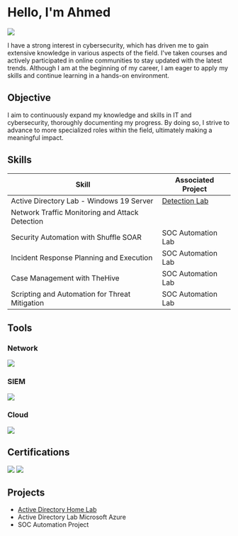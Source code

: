 # Hello, I'm Ahmed 
<a href="https://www.linkedin.com/in/ahmed-fawzi-aa1308220/"><img src="https://img.shields.io/badge/-LinkedIn-0072b1?&style=for-the-badge&logo=linkedin&logoColor=white" /></a>

I have a strong interest in cybersecurity, which has driven me to gain extensive knowledge in various aspects of the field. I've taken courses and actively participated in online communities to stay updated with the latest trends. Although I am at the beginning of my career, I am eager to apply my skills and continue learning in a hands-on environment.

## Objective

I aim to continuously expand my knowledge and skills in IT and cybersecurity, thoroughly documenting my progress. By doing so, I strive to advance to more specialized roles within the field, ultimately making a meaningful impact.


## Skills

| Skill                                         | Associated Project         |
|-----------------------------------------------|----------------------------|
| Active Directory Lab - Windows 19 Server          | <a href="https://github.com/AFawzi14/Active-Directory-Home-Lab/tree/main">Detection Lab</a>|
| Network Traffic Monitoring and Attack Detection |
| Security Automation with Shuffle SOAR         | SOC Automation Lab|
| Incident Response Planning and Execution      | SOC Automation Lab|
| Case Management with TheHive                  | SOC Automation Lab|
| Scripting and Automation for Threat Mitigation | SOC Automation Lab|

## Tools

### Network
<div>
    <img src="https://img.shields.io/badge/-Wireshark-1679A7?&style=for-the-badge&logo=Wireshark&logoColor=white" />

  ### SIEM
<div>
    <img src="https://img.shields.io/badge/-Splunk-000000?&style=for-the-badge&logo=Splunk&logoColor=white" />

### Cloud
</div>
    <img src="https://img.shields.io/badge/-Microsoft%20Azure-0089D6?style=for-the-badge&logo=Microsoft%20Azure&logoColor=white" />
    
## Certifications
<div>
<img src="https://img.shields.io/badge/-Google%20Cyber%20Security-4285F4?style=for-the-badge&logo=Google&logoColor=white" />
<img src="https://img.shields.io/badge/-Netcom%20Training-4285F4?style=for-the-badge&logo=Netcom&logoColor=white" /> 
</div>

## Projects
- <a href="https://github.com/AFawzi14/Active-Directory-Home-Lab/tree/main">Active Directory Home Lab</a>
- Active Directory Lab Microsoft Azure
- SOC Automation Project
